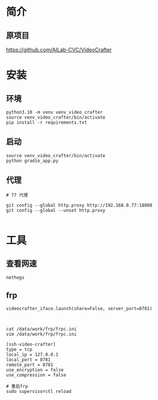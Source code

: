 
# 简介

## 原项目
https://github.com/AILab-CVC/VideoCrafter



# 安装
## 环境 

```
python3.10 -m venv venv_video_crafter
source venv_video_crafter/bin/activate
pip install -r requirements.txt
```

## 启动
```
source venv_video_crafter/bin/activate
python gradio_app.py
```


## 代理

```
# 77 代理

git config --global http.proxy http://192.168.0.77:18808
git config --global --unset http.proxy


```


# 工具

## 查看网速
```
nethogs
```



## frp
```
videocrafter_iface.launch(share=False, server_port=8781)



cat /data/work/frp/frpc.ini 
vim /data/work/frp/frpc.ini 

[ssh-video-crafter]
type = tcp
local_ip = 127.0.0.1
local_port = 8781
remote_port = 8781
use_encryption = false
use_compression = false

# 重启frp
sudo supervisorctl reload

```